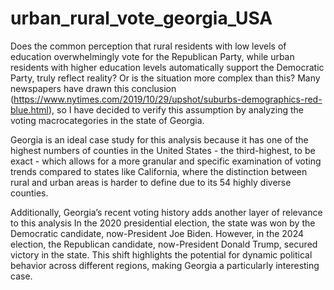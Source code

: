 # urban_rural_vote_georgia_USA
Does the common perception that rural residents with low levels of education overwhelmingly vote for the Republican Party, while urban residents with higher education levels automatically support the Democratic Party, truly reflect reality? Or is the situation more complex than this? Many newspapers have drawn this conclusion (https://www.nytimes.com/2019/10/29/upshot/suburbs-demographics-red-blue.html), so I have decided to verify this assumption by analyzing the voting macrocategories in the state of Georgia.

Georgia is an ideal case study for this analysis because it has one of the highest numbers of counties in the United States - the third-highest, to be exact - which allows for a more granular and specific examination of voting trends compared to states like California, where the distinction between rural and urban areas is harder to define due to its 54 highly diverse counties.

Additionally, Georgia’s recent voting history adds another layer of relevance to this analysis In the 2020 presidential election, the state was won by the Democratic candidate, now-President Joe Biden. However, in the 2024 election, the Republican candidate, now-President Donald Trump, secured victory in the state. This shift highlights the potential for dynamic political behavior across different regions, making Georgia a particularly interesting case.
